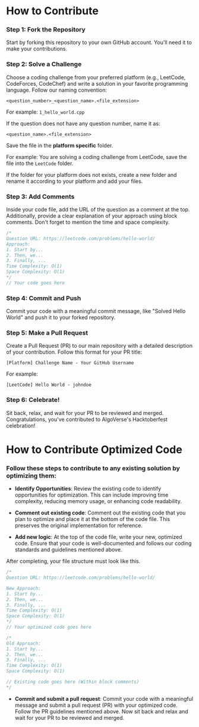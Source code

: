 # How to Contribute

### Step 1: Fork the Repository

Start by forking this repository to your own GitHub account. You'll need it to make your contributions.

### Step 2: Solve a Challenge

Choose a coding challenge from your preferred platform (e.g., LeetCode, CodeForces, CodeChef) and write a solution in your favorite programming language. Follow our naming convention:

`<question_number>_<question_name>.<file_extension>`

For example: `1_hello_world.cpp`

If the question does not have any question number, name it as:

`<question_name>.<file_extension>`

Save the file in the <b>platform specific</b> folder.

For example: You are solving a coding challenge from LeetCode, save the file into the `LeetCode` folder.

If the folder for your platform does not exists, create a new folder and rename it according to your platform and add your files.

### Step 3: Add Comments

Inside your code file, add the URL of the question as a comment at the top. Additionally, provide a clear explanation of your approach using block comments. Don't forget to mention the time and space complexity.

```cpp
/*
Question URL: https://leetcode.com/problems/hello-world/
Approach:
1. Start by...
2. Then, we...
3. Finally, ...
Time Complexity: O(1)
Space Complexity: O(1)
*/
// Your code goes here
```

### Step 4: Commit and Push

Commit your code with a meaningful commit message, like "Solved Hello World" and push it to your forked repository.

### Step 5: Make a Pull Request

Create a Pull Request (PR) to our main repository with a detailed description of your contribution. Follow this format for your PR title:

```
[Platform] Challenge Name - Your GitHub Username
```

For example:

```
[LeetCode] Hello World - johndoe
```

### Step 6: Celebrate!

Sit back, relax, and wait for your PR to be reviewed and merged. Congratulations, you've contributed to AlgoVerse's Hacktoberfest celebration!

# How to Contribute Optimized Code
### Follow these steps to contribute to any existing solution by optimizing them:

* <b>Identify Opportunities</b>: Review the existing code to identify opportunities for optimization. This can include improving time complexity, reducing memory usage, or enhancing code readability.

* <b>Comment out existing code</b>: Comment out the existing code that you plan to optimize and place it at the bottom of the code file. This preserves the original implementation for reference.

* <b>Add new logic</b>: At the top of the code file, write your new, optimized code. Ensure that your code is well-documented and follows our coding standards and guidelines mentioned above.

After completing, your file structure must look like this.

```cpp
/*
Question URL: https://leetcode.com/problems/hello-world/

New Approach:
1. Start by...
2. Then, we...
3. Finally, ...
Time Complexity: O(1)
Space Complexity: O(1)
*/
// Your optimized code goes here

/*
Old Approach:
1. Start by...
2. Then, we...
3. Finally, ...
Time Complexity: O(1)
Space Complexity: O(1)

// Existing code goes here (Within block comments)
*/
```

* <b>Commit and submit a pull request</b>: Commit your code with a meaningful message and submit a pull request (PR) with your optimized code. Follow the PR guidelines mentioned above. Now sit back and relax and wait for your PR to be reviewed and merged.